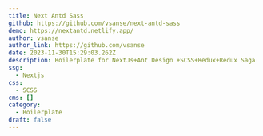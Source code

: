 ```yaml
---
title: Next Antd Sass
github: https://github.com/vsanse/next-antd-sass
demo: https://nextantd.netlify.app/
author: vsanse
author_link: https://github.com/vsanse
date: 2023-11-30T15:29:03.262Z
description: Boilerplate for NextJs+Ant Design +SCSS+Redux+Redux Saga
ssg:
  - Nextjs
css:
  - SCSS
cms: []
category:
  - Boilerplate
draft: false
---
```

